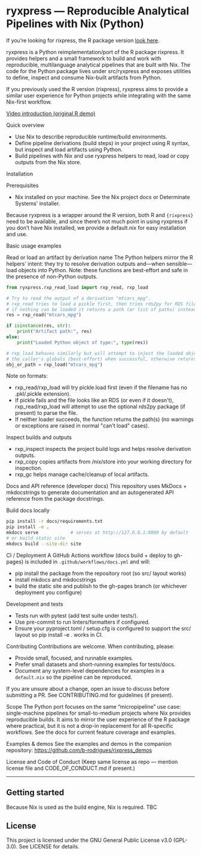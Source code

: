 # ryxpress — Reproducible Analytical Pipelines with Nix (Python)

If you’re looking for rixpress, the R package version [look here](https://github.com/b-rodrigues/rixpress).

ryxpress is a Python reimplementation/port of the R package rixpress. 
It provides helpers and a small framework to build and work with reproducible,
multilanguage analytical pipelines that are built with Nix. 
The code for the Python package lives under src/ryxpress and exposes utilities to define, 
inspect and consume Nix-built artifacts from Python.

If you previously used the R version (rixpress), 
ryxpress aims to provide a similar user experience for Python projects while integrating with the same Nix-first workflow.

[Video introduction (original R demo)](https://www.youtube.com/watch?v=a1eNG9TFZ_o)

Quick overview
- Use Nix to describe reproducible runtime/build environments.
- Define pipeline derivations (build steps) in your project using R syntax, but inspect and load artifacts using Python.
- Build pipelines with Nix and use ryxpress helpers to read, load or copy outputs from the Nix store.

Installation

Prerequisites
- Nix installed on your machine. See the Nix project docs or Determinate Systems' installer.

Because ryxpress is a wrapper around the R version, both R and `{rixpress}` need to be available,
and since there’s not much point in using ryxpress if you don’t have Nix installed, we provide a 
default.nix for easy installation and use.


Basic usage examples

Read or load an artifact by derivation name
The Python helpers mirror the R helpers' intent: they try to resolve derivation outputs and—when sensible—load objects into Python. Note: these functions are best-effort and safe in the presence of non-Python outputs.

```python
from ryxpress.rxp_read_load import rxp_read, rxp_load

# Try to read the output of a derivation "mtcars_mpg".
# rxp_read tries to load a pickle first, then tries rds2py for RDS files if available;
# if nothing can be loaded it returns a path (or list of paths) instead of raising.
res = rxp_read("mtcars_mpg")

if isinstance(res, str):
    print("Artifact path:", res)
else:
    print("Loaded Python object of type:", type(res))

# rxp_load behaves similarly but will attempt to inject the loaded object into
# the caller's globals (best-effort) when successful, otherwise returns the path(s).
obj_or_path = rxp_load("mtcars_mpg")
```

Note on formats:
- rxp_read/rxp_load will try pickle.load first (even if the filename has no .pkl/.pickle extension).
- If pickle fails and the file looks like an RDS (or even if it doesn't), rxp_read/rxp_load will attempt to use the optional rds2py package (if present) to parse the file.
- If neither loader succeeds, the function returns the path(s) (no warnings or exceptions are raised in normal "can't load" cases).

Inspect builds and outputs
- rxp_inspect inspects the project build logs and helps resolve derivation outputs.
- rxp_copy copies artifacts from /nix/store into your working directory for inspection.
- rxp_gc helps manage cache/cleanup of local artifacts.

Docs and API reference (developer docs)
This repository uses MkDocs + mkdocstrings to generate documentation and an autogenerated API reference from the package docstrings.

Build docs locally
```bash
pip install -r docs/requirements.txt
pip install -e .
mkdocs serve            # serves at http://127.0.0.1:8000 by default
# or build static site
mkdocs build --site-dir site
```

CI / Deployment
A GitHub Actions workflow (docs build + deploy to gh-pages) is included in `.github/workflows/docs.yml` and will:
- pip install the package from the repository root (so src/ layout works)
- install mkdocs and mkdocstrings
- build the static site and publish to the gh-pages branch (or whichever deployment you configure)

Development and tests
- Tests run with pytest (add test suite under tests/).
- Use pre-commit to run linters/formatters if configured.
- Ensure your pyproject.toml / setup.cfg is configured to support the src/ layout so pip install -e . works in CI.

Contributing
Contributions are welcome. When contributing, please:
- Provide small, focused, and runnable examples.
- Prefer small datasets and short-running examples for tests/docs.
- Document any system-level dependencies for examples in a `default.nix` so the pipeline can be reproduced.

If you are unsure about a change, open an issue to discuss before submitting a PR. See CONTRIBUTING.md for guidelines (if present).

Scope
The Python port focuses on the same “micropipeline” use case: single-machine pipelines for small-to-medium projects where Nix provides reproducible builds. It aims to mirror the user experience of the R package where practical, but it is not a drop-in replacement for all R-specific workflows. See the docs for current feature coverage and examples.

Examples & demos
See the examples and demos in the companion repository:
https://github.com/b-rodrigues/rixpress_demos

License and Code of Conduct
(Keep same license as repo — mention license file and CODE_OF_CONDUCT.md if present.)

---


## Getting started

Because Nix is used as the build engine, Nix is required.
TBC

## License

This project is licensed under the GNU General Public License v3.0 (GPL-3.0). See LICENSE for details.
